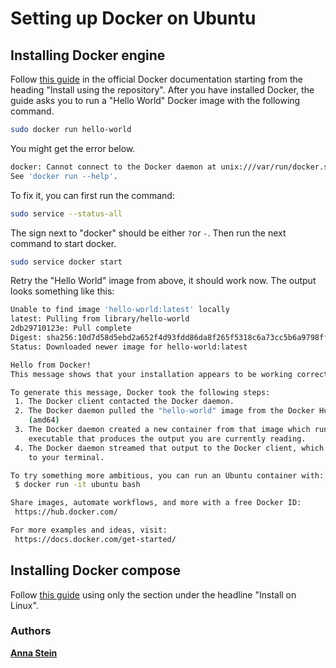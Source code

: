 # Setting up Docker on Ubuntu

## Installing Docker engine

Follow <a href="https://docs.docker.com/engine/install/ubuntu/">this guide<a> in the official Docker documentation starting from the heading "Install using the repository".
After you have installed Docker, the guide asks you to run a "Hello World" Docker image with the following command.

```bash
sudo docker run hello-world
```
You might get the error below.
```bash
docker: Cannot connect to the Docker daemon at unix:///var/run/docker.sock. Is the docker daemon running?.
See 'docker run --help'.
```
To fix it, you can first run the command:
```bash
sudo service --status-all
```
The sign next to "docker" should be either `?`or `-`. Then run the next command to start docker.
``` bash
sudo service docker start
```
Retry the "Hello World" image from above, it should work now. The output looks something like this:
```bash
Unable to find image 'hello-world:latest' locally
latest: Pulling from library/hello-world
2db29710123e: Pull complete
Digest: sha256:10d7d58d5ebd2a652f4d93fdd86da8f265f5318c6a73cc5b6a9798ff6d2b2e67
Status: Downloaded newer image for hello-world:latest

Hello from Docker!
This message shows that your installation appears to be working correctly.

To generate this message, Docker took the following steps:
 1. The Docker client contacted the Docker daemon.
 2. The Docker daemon pulled the "hello-world" image from the Docker Hub.
    (amd64)
 3. The Docker daemon created a new container from that image which runs the
    executable that produces the output you are currently reading.
 4. The Docker daemon streamed that output to the Docker client, which sent it
    to your terminal.

To try something more ambitious, you can run an Ubuntu container with:
 $ docker run -it ubuntu bash

Share images, automate workflows, and more with a free Docker ID:
 https://hub.docker.com/

For more examples and ideas, visit:
 https://docs.docker.com/get-started/
```

## Installing Docker compose

Follow <a href="https://docs.docker.com/compose/cli-command/#install-on-linux">this guide<a> using only the section under the headline "Install on Linux".

### Authors
[**Anna Stein**](https://www.linkedin.com/in/anna-stein-20bb42196/)
